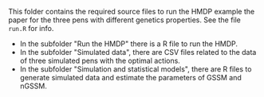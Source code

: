 This folder contains the required source files to run the HMDP example the paper for the three pens with different genetics properties. See the file `run.R` for info. 



- In the subfolder "Run the HMDP" there is a R file to run the HMDP. 
- In the subfolder "Simulated data", there are CSV files related to the data of three simulated pens with the optimal actions.   
- In the subfolder "Simulation and statistical models", there are R files to generate simulated data and estimate the parameters of GSSM and nGSSM.
